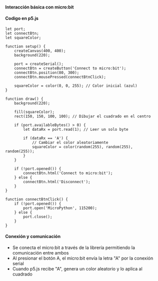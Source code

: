 #### Interacción básica con micro:bit  

#### Codigo en p5.js  
````
let port;
let connectBtn;
let squareColor;

function setup() {
    createCanvas(400, 400);
    background(220);

    port = createSerial();
    connectBtn = createButton('Connect to micro:bit');
    connectBtn.position(80, 300);
    connectBtn.mousePressed(connectBtnClick);

    squareColor = color(0, 0, 255); // Color inicial (azul)
}

function draw() {
    background(220);

    fill(squareColor);
    rect(150, 150, 100, 100); // Dibujar el cuadrado en el centro

    if (port.availableBytes() > 0) {
        let dataRx = port.read(1); // Leer un solo byte

        if (dataRx == 'A') {
            // Cambiar el color aleatoriamente
            squareColor = color(random(255), random(255), random(255));
        }
    }

    if (!port.opened()) {
        connectBtn.html('Connect to micro:bit');
    } else {
        connectBtn.html('Disconnect');
    }
}

function connectBtnClick() {
    if (!port.opened()) {
        port.open('MicroPython', 115200);
    } else {
        port.close();
    }
}
````

#### Conexión y comunicación  

- Se conecta el micro:bit a través de la librería permitiendo la comunicación entre ambos
- Al presionar el botón A, el micro:bit envía la letra "A" por la conexión serial
- Cuando p5.js recibe "A", genera un color aleatorio y lo aplica al cuadrado 

